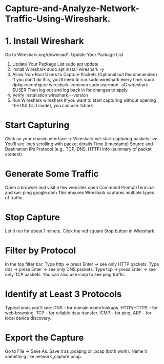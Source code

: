 # Capture-and-Analyze-Network-Traffic-Using-Wireshark.
# 1. Install Wireshark
Go to Wireshark.org/download1. Update Your Package List
1. Update Your Package List
sudo apt update
2. Install Wireshark
sudo apt install wireshark -y
3. Allow Non-Root Users to Capture Packets (Optional but Recommended)
If you don’t do this, you’ll need to run sudo wireshark every time.
sudo dpkg-reconfigure wireshark-common
sudo usermod -aG wireshark $USER
Then log out and log back in for changes to apply.
4. Verify Installation
wireshark --version
5. Run Wireshark
wireshark
If you want to start capturing without opening the GUI (CLI mode), you can use:
tshark
# Start Capturing
Click on your chosen interface → Wireshark will start capturing packets live.
You’ll see lines scrolling with packet details
Time (timestamp)
Source and Destination IPs
Protocol (e.g., TCP, DNS, HTTP)
Info (summary of packet content)
#  Generate Some Traffic
Open a browser and visit a few websites
open Command Prompt/Terminal and run:
ping google.com
This ensures Wireshark captures multiple types of traffic.
# Stop Capture
Let it run for about 1 minute.
Click the red square Stop button in Wireshark.
# Filter by Protocol
In the top filter bar:
Type http → press Enter → see only HTTP packets.
Type dns → press Enter → see only DNS packets.
Type tcp → press Enter → see only TCP packets.
You can also use icmp to see ping traffic.
# Identify at Least 3 Protocols
Typical ones you’ll see:
DNS – for domain name lookups.
HTTP/HTTPS – for web browsing.
TCP – for reliable data transfer.
ICMP – for ping.
ARP – for local device discovery.
#  Export the Capture
Go to File → Save As.
Save it as .pcapng or .pcap (both work).
Name it something like network_capture.pcap.
# 
